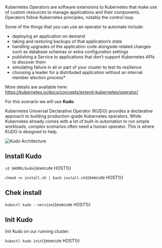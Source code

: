 Kubernetes Operators are software extensions to Kubernetes that make use of custom resources to manage applications and their components. Operators follow Kubernetes principles, notably the control loop.

Some of the things that you can use an operator to automate include:
 - deploying an application on demand
 - taking and restoring backups of that application’s state
 - handling upgrades of the application code alongside related changes such as database schemas or extra configuration settings
 - publishing a Service to applications that don’t support Kubernetes APIs to discover them
 - simulating failure in all or part of your cluster to test its resilience
 - choosing a leader for a distributed application without an internal member election process*
 
More details are available here: https://kubernetes.io/docs/concepts/extend-kubernetes/operator/

For this scenario we will use **Kudo**.

Kubernetes Universal Declarative Operator (KUDO) provides a declarative approach to building production-grade Kubernetes operators. While Kubernetes already comes with a lot of built-in automation to run simple workloads, complex scenarios often need a human operator. This is where KUDO is designed to help.

![Kudo Architecture](/hugoromanicortes/katacoda-scenarios/tree/master/kubernetes-devops/assets/kudo/kudo-architecture.png)

## Install Kudo

`cd $HOME/kudo`{{execute HOST1}}

`chmod +x install.sh | bash install.sh`{{execute HOST1}}

## Chek install

`kubectl kudo --version`{{execute HOST1}}

## Init Kudo

Init Kudo on our running cluster:

`kubectl kudo init`{{execute HOST1}}
